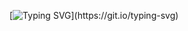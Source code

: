 [![Typing SVG](https://readme-typing-svg.demolab.com?font=Fira+Code&pause=1000&random=false&width=435&lines=Vim+is+the+best+text+editor+ever!)](https://git.io/typing-svg)
